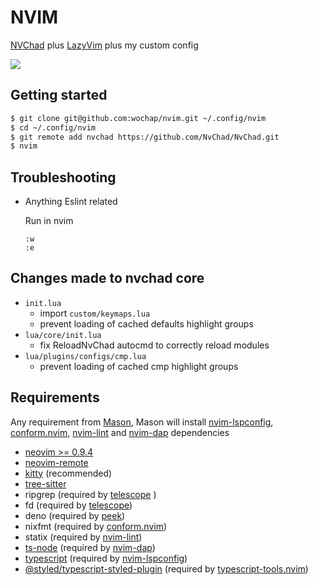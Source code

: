 # NVIM

[NVChad](https://github.com/NvChad/NvChad) plus [LazyVim](https://github.com/LazyVim/LazyVim) plus my custom config

![](https://i.imgur.com/jsCnGLI.jpg)

## Getting started

```sh
$ git clone git@github.com:wochap/nvim.git ~/.config/nvim
$ cd ~/.config/nvim
$ git remote add nvchad https://github.com/NvChad/NvChad.git
$ nvim
```

## Troubleshooting

- Anything Eslint related

  Run in nvim

  ```
  :w
  :e
  ```

## Changes made to nvchad core

* `init.lua`
  - import `custom/keymaps.lua`
  - prevent loading of cached defaults highlight groups
* `lua/core/init.lua`
  - fix ReloadNvChad autocmd to correctly reload modules
* `lua/plugins/configs/cmp.lua`
  - prevent loading of cached cmp highlight groups

## Requirements

Any requirement from [Mason](https://github.com/williamboman/mason.nvim#requirements), Mason will install [nvim-lspconfig](https://github.com/neovim/nvim-lspconfig), [conform.nvim](https://github.com/stevearc/conform.nvim), [nvim-lint](https://github.com/mfussenegger/nvim-lint) and [nvim-dap](https://github.com/mfussenegger/nvim-dap) dependencies

- [neovim >= 0.9.4](https://github.com/neovim/neovim)
- [neovim-remote](https://github.com/mhinz/neovim-remote)
- [kitty](https://sw.kovidgoyal.net/kitty) (recommended)
- [tree-sitter](https://github.com/tree-sitter/tree-sitter)
- ripgrep (required by [telescope](https://github.com/nvim-telescope/telescope.nvim)
  )
- fd (required by [telescope](https://github.com/nvim-telescope/telescope.nvim))
- deno (required by [peek](https://github.com/toppair/peek.nvim))
- nixfmt (required by [conform.nvim](https://github.com/stevearc/conform.nvim))
- statix (required by [nvim-lint](https://github.com/mfussenegger/nvim-lint))
- [ts-node](https://www.npmjs.com/package/ts-node) (required by [nvim-dap](https://github.com/mfussenegger/nvim-dap))
- [typescript](https://www.npmjs.com/package/typescript) (required by [nvim-lspconfig](https://github.com/neovim/nvim-lspconfig))
- [@styled/typescript-styled-plugin](https://www.npmjs.com/package/@styled/typescript-styled-plugin) (required by [typescript-tools.nvim](https://github.com/pmizio/typescript-tools.nvim#-styled-components-support))

